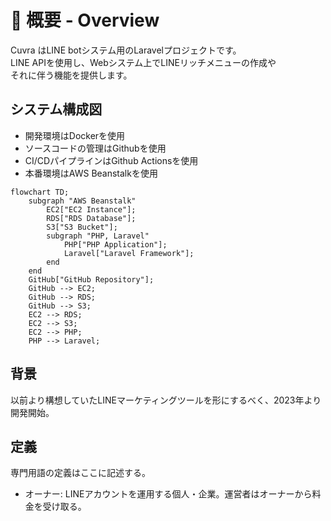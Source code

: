 # 🏁 概要 - Overview

Cuvra はLINE botシステム用のLaravelプロジェクトです。<br>
LINE APIを使用し、Webシステム上でLINEリッチメニューの作成や<br>
それに伴う機能を提供します。

## システム構成図

- 開発環境はDockerを使用
- ソースコードの管理はGithubを使用
- CI/CDパイプラインはGithub Actionsを使用
- 本番環境はAWS Beanstalkを使用

```mermaid
flowchart TD;
    subgraph "AWS Beanstalk"
        EC2["EC2 Instance"];
        RDS["RDS Database"];
        S3["S3 Bucket"];
        subgraph "PHP, Laravel"
            PHP["PHP Application"];
            Laravel["Laravel Framework"];
        end
    end
    GitHub["GitHub Repository"];
    GitHub --> EC2;
    GitHub --> RDS;
    GitHub --> S3;
    EC2 --> RDS;
    EC2 --> S3;
    EC2 --> PHP;
    PHP --> Laravel;
```

## 背景

以前より構想していたLINEマーケティングツールを形にするべく、2023年より開発開始。

## 定義

専門用語の定義はここに記述する。

- オーナー: LINEアカウントを運用する個人・企業。運営者はオーナーから料金を受け取る。
